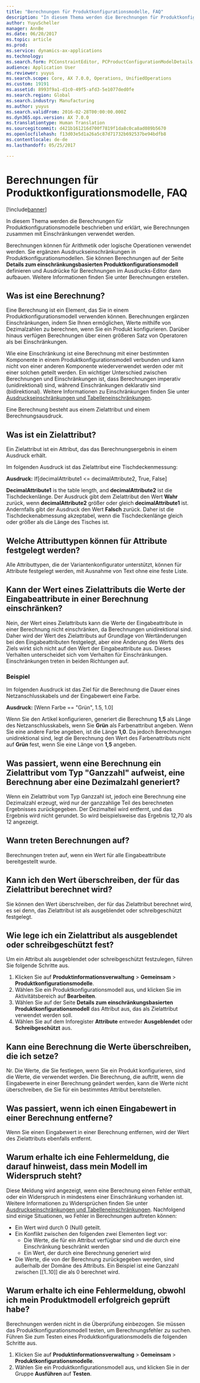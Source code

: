```yaml
---
title: "Berechnungen für Produktkonfigurationsmodelle, FAQ"
description: "In diesem Thema werden die Berechnungen für Produktkonfigurationsmodelle beschrieben und erklärt, wie Berechnungen zusammen mit Einschränkungen verwendet werden."
author: YuyuScheller
manager: AnnBe
ms.date: 06/20/2017
ms.topic: article
ms.prod: 
ms.service: dynamics-ax-applications
ms.technology: 
ms.search.form: PCConstraintEditor, PCProductConfigurationModelDetails, PCRuntimeConfigurator
audience: Application User
ms.reviewer: yuyus
ms.search.scope: Core, AX 7.0.0, Operations, UnifiedOperations
ms.custom: 19191
ms.assetid: 8993f9a1-d1c0-49f5-afd3-5e1077ded0fe
ms.search.region: Global
ms.search.industry: Manufacturing
ms.author: yuyus
ms.search.validFrom: 2016-02-28T00:00:00.000Z
ms.dyn365.ops.version: AX 7.0.0
ms.translationtype: Human Translation
ms.sourcegitcommit: d421b161216d700f7819f1da8c0ca8ad089b5670
ms.openlocfilehash: f13d03e5d1a26a5c87d71732b692537be94bdfb8
ms.contentlocale: de-de
ms.lasthandoff: 05/25/2017

---
```


# <a name="calculations-for-product-configuration-models-faq"></a>Berechnungen für Produktkonfigurationsmodelle, FAQ

[!include[banner](../includes/banner.md)]


In diesem Thema werden die Berechnungen für Produktkonfigurationsmodelle beschrieben und erklärt, wie Berechnungen zusammen mit Einschränkungen verwendet werden.

Berechnungen können für Arithmetik oder logische Operationen verwendet werden. Sie ergänzen Ausdruckseinschränkungen in Produktkonfigurationsmodellen. Sie können Berechnungen auf der Seite **Details zum einschränkungsbasierten Produktkonfigurationsmodell** definieren und Ausdrücke für Berechnungen im Ausdrucks-Editor dann aufbauen. Weitere Informationen finden Sie unter Berechnungen erstellen.

## <a name="what-is-a-calculation"></a>Was ist eine Berechnung?
Eine Berechnung ist ein Element, das Sie in einem Produktkonfigurationsmodell verwenden können. Berechnungen ergänzen Einschränkungen, indem Sie Ihnen ermöglichen, Werte mithilfe von Dezimalzahlen zu berechnen, wenn Sie ein Produkt konfigurieren. Darüber hinaus verfügen Berechnungen über einen größeren Satz von Operatoren als bei Einschränkungen.  

Wie eine Einschränkung ist eine Berechnung mit einer bestimmten Komponente in einem Produktkonfigurationsmodell verbunden und kann nicht von einer anderen Komponente wiederverwendet werden oder mit einer solchen geteilt werden. Ein wichtiger Unterschied zwischen Berechnungen und Einschränkungen ist, dass Berechnungen imperativ (unidirektional) sind, während Einschränkungen deklarativ sind (bidirektional). Weitere Informationen zu Einschränkungen finden Sie unter [Ausdruckseinschränkungen und Tabelleneinschränkungen](expression-constraints-table-constraints-product-configuration-models.md).  

Eine Berechnung besteht aus einem Zielattribut und einem Berechnungsausdruck.

## <a name="what-is-a-target-attribute"></a>Was ist ein Zielattribut?
Ein Zielattribut ist ein Attribut, das das Berechnungsergebnis in einem Ausdruck erhält.  

Im folgenden Ausdruck ist das Zielattribut eine Tischdeckenmessung:  

**Ausdruck:** If\[decimalAttribute1 &lt;= decimalAttribute2, True, False\]  

**DecimalAttribute1** is the table length, and **decimalAttribute2** ist die Tischdeckenlänge. Der Ausdruck gibt dem Zielattribut den Wert **Wahr** zurück, wenn **decimalAttribute2** größer oder gleich **decimalAttribute1** ist. Andernfalls gibt der Ausdruck den Wert **Falsch** zurück. Daher ist die Tischdeckenabmessung akzeptabel, wenn die Tischdeckenlänge gleich oder größer als die Länge des Tisches ist.

## <a name="what-attribute-types-can-be-set-to-target-attributes"></a>Welche Attributtypen können für Attribute festgelegt werden?
Alle Attributtypen, die der Variantenkonfigurator unterstützt, können für Attribute festgelegt werden, mit Ausnahme von Text ohne eine feste Liste.

## <a name="can-the-value-of-a-target-attribute-restrict-the-values-of-the-input-attributes-in-a-calculation"></a>Kann der Wert eines Zielattributs die Werte der Eingabeattribute in einer Berechnung einschränken?
Nein, der Wert eines Zielattributs kann die Werte der Eingabeattribute in einer Berechnung nicht einschränken, da Berechnungen unidirektional sind. Daher wird der Wert des Zielattributs auf Grundlage von Wertänderungen bei den Eingabeattributen festgelegt, aber eine Änderung des Werts des Ziels wirkt sich nicht auf den Wert der Eingabeattribute aus. Dieses Verhalten unterscheidet sich vom Verhalten für Einschränkungen. Einschränkungen treten in beiden Richtungen auf.

### <a name="example"></a>Beispiel

Im folgenden Ausdruck ist das Ziel für die Berechnung die Dauer eines Netzanschlusskabels und der Eingabewert eine Farbe.  

**Ausdruck:** \[Wenn Farbe == "Grün", 1.5, 1.0\]  

Wenn Sie den Artikel konfigurieren, generiert die Berechnung **1,5** als Länge des Netzanschlusskabels, wenn Sie **Grün** als Farbenattribut angeben. Wenn Sie eine andere Farbe angeben, ist die Länge **1,0**. Da jedoch Berechnungen unidirektional sind, legt die Berechnung den Wert des Farbenattributs nicht auf **Grün** fest, wenn Sie eine Länge von **1,5** angeben.

## <a name="what-happens-if-a-calculation-has-a-target-attribute-of-the-integer-type-but-a-calculation-generates-a-decimal-number"></a>Was passiert, wenn eine Berechnung ein Zielattribut vom Typ "Ganzzahl" aufweist, eine Berechnung aber eine Dezimalzahl generiert?
Wenn ein Zielattribut vom Typ Ganzzahl ist, jedoch eine Berechnung eine Dezimalzahl erzeugt, wird nur der ganzzahlige Teil des berechneten Ergebnisses zurückgegeben. Der Dezimalteil wird entfernt, und das Ergebnis wird nicht gerundet. So wird beispielsweise das Ergebnis 12,70 als 12 angezeigt.

## <a name="when-do-calculations-occur"></a>Wann treten Berechnungen auf?
Berechnungen treten auf, wenn ein Wert für alle Eingabeattribute bereitgestellt wurde.

## <a name="can-i-overwrite-the-value-that-is-calculated-for-the-target-attribute"></a>Kann ich den Wert überschreiben, der für das Zielattribut berechnet wird?
Sie können den Wert überschreiben, der für das Zielattribut berechnet wird, es sei denn, das Zielattribut ist als ausgeblendet oder schreibgeschützt festgelegt.

## <a name="how-do-i-set-a-target-attribute-as-hidden-or-readonly"></a>Wie lege ich ein Zielattribut als ausgeblendet oder schreibgeschützt fest?
Um ein Attribut als ausgeblendet oder schreibgeschützt festzulegen, führen Sie folgende Schritte aus.

1.  Klicken Sie auf **Produktinformationsverwaltung** &gt; **Gemeinsam** &gt; **Produktkonfigurationsmodelle**.
2.  Wählen Sie ein Produktkonfigurationsmodell aus, und klicken Sie im Aktivitätsbereich auf **Bearbeiten**.
3.  Wählen Sie auf der Seite **Details zum einschränkungsbasierten Produktkonfigurationsmodell** das Attribut aus, das als Zielattribut verwendet werden soll.
4.  Wählen Sie auf dem Inforegister **Attribute** entweder **Ausgeblendet** oder **Schreibgeschützt** aus.

## <a name="can-a-calculation-overwrite-the-values-that-i-set"></a>Kann eine Berechnung die Werte überschreiben, die ich setze?
Nr. Die Werte, die Sie festlegen, wenn Sie ein Produkt konfigurieren, sind die Werte, die verwendet werden. Die Berechnung, die auftritt, wenn die Eingabewerte in einer Berechnung geändert werden, kann die Werte nicht überschreiben, die Sie für ein bestimmtes Attribut bereitstellen.

## <a name="what-happens-if-i-remove-an-input-value-in-a-calculation"></a>Was passiert, wenn ich einen Eingabewert in einer Berechnung entferne?
Wenn Sie einen Eingabewert in einer Berechnung entfernen, wird der Wert des Zielattributs ebenfalls entfernt.

## <a name="why-do-i-receive-an-error-message-that-says-that-my-model-is-in-contradiction"></a>Warum erhalte ich eine Fehlermeldung, die darauf hinweist, dass mein Modell im Widerspruch steht?
Diese Meldung wird angezeigt, wenn eine Berechnung einen Fehler enthält, oder ein Widerspruch in mindestens einer Einschränkung vorhanden ist. Weitere Informationen zu Widersprüchen finden Sie unter [Ausdruckseinschränkungen und Tabelleneinschränkungen](expression-constraints-table-constraints-product-configuration-models.md). Nachfolgend sind einige Situationen, wo Fehler in Berechnungen auftreten können:

-   Ein Wert wird durch 0 (Null) geteilt.
-   Ein Konflikt zwischen den folgenden zwei Elementen liegt vor:
    -   Die Werte, die für ein Attribut verfügbar sind und die durch eine Einschränkung beschränkt werden
    -   Ein Wert, der durch eine Berechnung generiert wird
-   Die Werte, die von der Berechnung zurückgegeben werden, sind außerhalb der Domäne des Attributs. Ein Beispiel ist eine Ganzzahl zwischen \[[1..10]\] die als 0 berechnet wird.

## <a name="why-do-i-receive-an-error-message-even-though-i-successfully-validated-my-product-model"></a>Warum erhalte ich eine Fehlermeldung, obwohl ich mein Produktmodell erfolgreich geprüft habe?
Berechnungen werden nicht in die Überprüfung einbezogen. Sie müssen das Produktkonfigurationsmodell testen, um Berechnungsfehler zu suchen. Führen Sie zum Testen eines Produktkonfigurationsmodells die folgenden Schritte aus.

1.  Klicken Sie auf **Produktinformationsverwaltung** &gt; **Gemeinsam** &gt; **Produktkonfigurationsmodelle**.
2.  Wählen Sie ein Produktkonfigurationsmodell aus, und klicken Sie in der Gruppe **Ausführen** auf **Testen**.





